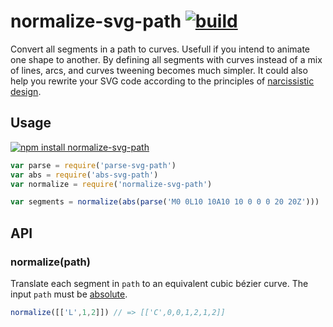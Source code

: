 # normalize-svg-path [![build](https://travis-ci.org/jkroso/normalize-svg-path.svg?branch=master)](https://travis-ci.org/jkroso/normalize-svg-path)


  Convert all segments in a path to curves. Usefull if you intend to animate one shape to another. By defining all segments with curves instead of a mix of lines, arcs, and curves tweening becomes much simpler. It could also help you rewrite your SVG code according to the principles of [narcissistic design](//vimeo.com/77199361).

## Usage

[![npm install normalize-svg-path](https://nodei.co/npm/normalize-svg-path.png?mini=true)](https://npmjs.org/package/normalize-svg-path/)

```js
var parse = require('parse-svg-path')
var abs = require('abs-svg-path')
var normalize = require('normalize-svg-path')

var segments = normalize(abs(parse('M0 0L10 10A10 10 0 0 0 20 20Z')))
```

## API

### normalize(path)

  Translate each segment in `path` to an equivalent cubic bézier curve. The input `path` must be [absolute](//github.com/jkroso/abs-svg-path).

```js
normalize([['L',1,2]]) // => [['C',0,0,1,2,1,2]]
```

